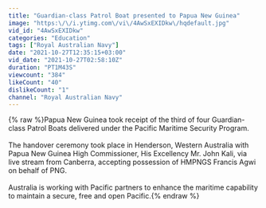 ```yaml
---
title: "Guardian-class Patrol Boat presented to Papua New Guinea"
image: "https:\/\/i.ytimg.com\/vi\/4AwSxEXIDkw\/hqdefault.jpg"
vid_id: "4AwSxEXIDkw"
categories: "Education"
tags: ["Royal Australian Navy"]
date: "2021-10-27T12:35:15+03:00"
vid_date: "2021-10-27T02:58:10Z"
duration: "PT1M43S"
viewcount: "384"
likeCount: "40"
dislikeCount: "1"
channel: "Royal Australian Navy"
---
```

{% raw %}Papua New Guinea took receipt of the third of four Guardian-class Patrol Boats delivered under the Pacific Maritime Security Program. <br /><br />The handover ceremony took place in Henderson, Western Australia with Papua New Guinea High Commissioner, His Excellency Mr. John Kali, via live stream from Canberra, accepting possession of HMPNGS Francis Agwi on behalf of PNG.<br /><br />Australia is working with Pacific partners to enhance the maritime capability to maintain a secure, free and open Pacific.{% endraw %}
